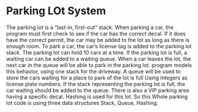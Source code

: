 # Parking LOt System
The parking lot is a “last-in, first-out” stack. When parking a car,
the program must first check to see if the car has the correct decal. 
If it does have the correct permit, the car may be added to the lot as long as there is enough room. 
To park a car, the car’s license tag is added to the parking lot stack. The parking lot can hold 10 cars at a time. 
If the parking lot is full, a waiting car can be added to a waiting queue. 
When a car leaves the lot, the next car in the queue will be able to park in the parking lot. 
program models this behavior, using one stack for the driveway.
A queue will be used to store the cars waiting for a place to park of the lot is full
Using integers as license plate numbers.
If the stack representing the parking lot is full, the car waiting should be added to the queue.
There is also a VIP parking area having a specific decal. Hashing is used for this lot.
So this Whole parking lot code is using three data structures Stack, Queue, Hashing.

